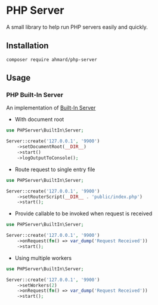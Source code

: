 # PHP Server

A small library to help run PHP servers easily and quickly.

## Installation

```
composer require ahmard/php-server
```

## Usage

### PHP Built-In Server

An implementation of [Built-In Server](https://www.php.net/manual/en/features.commandline.webserver.php)

- With document root

```php
use PHPServer\BuiltIn\Server;

Server::create('127.0.0.1', '9900')
    ->setDocumentRoot(__DIR__)
    ->start()
    ->logOutputToConsole();
```

- Route request to single entry file

```php
use PHPServer\BuiltIn\Server;

Server::create('127.0.0.1', '9900')
    ->setRouterScript(__DIR__ . 'public/index.php')
    ->start();
```

- Provide callable to be invoked when request is received

```php
use PHPServer\BuiltIn\Server;

Server::create('127.0.0.1', '9900')
    ->onRequest(fn() => var_dump('Request Received'))
    ->start();
```

- Using multiple workers

```php
use PHPServer\BuiltIn\Server;

Server::create('127.0.0.1', '9900')
    ->setWorkers(2)
    ->onRequest(fn() => var_dump('Request Received'))
    ->start();
```
